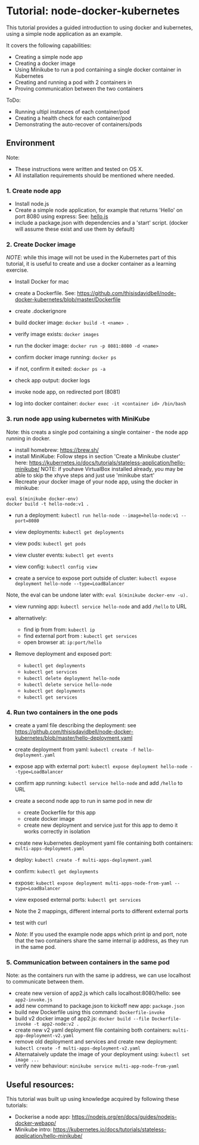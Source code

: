 # Tutorial: node-docker-kubernetes
This tutorial provides a guided introduction to using docker and kubernetes, using a simple node application as an example.

It covers the following capabilities:

* Creating a simple node app
* Creating a docker image
* Using Minikube to run a pod containing a single docker container in Kubernetes
* Creating and running a pod with 2 containers in
* Proving communication between the two containers

ToDo:
* Running ultipl instances of each container/pod
* Creating a health check for each container/pod
* Demonstrating the auto-recover of containers/pods

## Environment

Note:
* These instructions were written and tested on OS X.
* All installation requirements should be mentioned where needed.

### 1. Create node app

* Install node.js
* Create a simple node application, for example that returns 'Hello' on port 8080 using express: See: [hello.js](hello.js)
* include a package.json with dependencies and a 'start' script. (docker will assume these exist and use them by default)

### 2. Create Docker image
*NOTE*: while this image will not be used in the Kubernetes part of this tutorial, it is useful to create and use a docker container as a learning exercise.
* Install Docker for mac
* create a Dockerfile. See: https://github.com/thisisdavidbell/node-docker-kubernetes/blob/master/Dockerfile

* create .dockerignore
* build docker image: `docker build -t <name> .`
* verify image exists: `docker images`
* run the docker image: `docker run -p 8081:8080 -d <name>`
* confirm docker image running: `docker ps`
* if not, confirm it exited: `docker ps -a`
* check app output: docker logs <container id from ps>
* invoke node app, on redirected port (8081)
* log into docker container: `docker exec -it <container id> /bin/bash`

### 3. run node app using kubernetes with MiniKube
Note: this creats a single pod containing a single container - the node app running in docker.
* install homebrew: https://brew.sh/
* install MiniKube: Follow steps in section 'Create a Minikube cluster' here: https://kubernetes.io/docs/tutorials/stateless-application/hello-minikube/
NOTE: if youhave VirtualBox installed already, you may be able to skip the xhyve steps and just use 'minikube start'
* Recreate your docker image of your node app, using the docker in minikube:
```
eval $(minikube docker-env)
docker build -t hello-node:v1 .
```
* run a deployment: `kubectl run hello-node --image=hello-node:v1 --port=8080
`
* view deployments: `kubectl get deployments`
* view pods: `kubectl get pods`
* view cluster events: `kubectl get events`
* view config: `kubectl config view`

* create a service to expose port outside of cluster: `kubectl expose deployment hello-node --type=LoadBalancer`

Note, the eval can be undone later with: `eval $(minikube docker-env -u).`

* view running app: `kubectl service hello-node` and add `/hello` to URL
* alternatively:
  * find ip from from: `kubectl ip`
  * find external port from : `kubectl get services`
  * open browser at: `ip:port/hello`

* Remove deployment and exposed port:
  * `kubectl get deployments`
  * `kubectl get services`
  * `kubectl delete deployment hello-node`
  * `kubectl delete service hello-node`
  * `kubectl get deployments`
  * `kubectl get services`


### 4. Run two containers in the one pods
* create a yaml file describing the deployment: see https://github.com/thisisdavidbell/node-docker-kubernetes/blob/master/hello-deployment.yaml
* create deployment from yaml: `kubectl create -f hello-deployment.yaml`
* expose app with external port: `kubectl expose deployment hello-node --type=LoadBalancer`
* confirm app running: `kubectl service hello-node` and add `/hello` to URL

* create a second node app to run in same pod in new dir
  * create Dockerfile for this app
  * create docker image
  * create new deployment and service just for this app to demo it works correctly in isolation

* create new kubernetes deployment yaml file containing both containers: `multi-apps-deployment.yaml`
* deploy: `kubectl create -f multi-apps-deployment.yaml`
* confirm: `kubectl get deployments`
* expose: `kubectl expose deployment multi-apps-node-from-yaml --type=LoadBalancer`
* view exposed external ports: `kubectl get services`
* Note the 2 mappings, different internal ports to different external ports
* test with curl
* *Note*: If you used the example node apps which print ip and port, note that the two containers share the same internal ip address, as they run in the same pod.

### 5. Communication between containers in the same pod
Note: as the containers run with the same ip address, we can use localhost to communicate between them.
* create new version of app2.js which calls localhost:8080/hello: see `app2-invoke.js`
* add new command to package.json to kickoff new app: `package.json`
* build new Dockerfile using this command: `Dockerfile-invoke`
* build v2 docker image of app2.js: `docker build --file Dockerfile-invoke -t app2-node:v2 .`
* create new v2 yaml deployment file containing both containers: `multi-app-deployment-v2.yaml`
* remove old deployment and services and create new deployment: `kubectl create -f multi-apps-deployment-v2.yaml`
* Alternataively update the image of your deployment using: `kubectl set image ...`
* verify new behaviour: `minikube service multi-app-node-from-yaml`


## Useful resources:
This tutorial was built up using knowledge acquired by following these tutorials:
* Dockerise a node app: https://nodejs.org/en/docs/guides/nodejs-docker-webapp/
* Minikube intro: https://kubernetes.io/docs/tutorials/stateless-application/hello-minikube/
